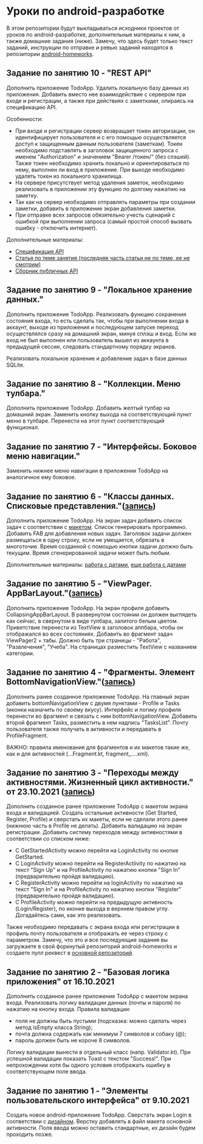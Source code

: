 # Уроки по android-разработке
В этом репозитории будут выкладываться исходники проектов от уроков по android-разработке, дополнительные материалы к ним, а также домашние задания (ниже). Замечу, что здесь будет только текст заданий, инструкции по отправке и ревью заданий находятся в репозитории [android-homeworks](https://github.com/Student-MAD/android-homeworks).

## Задание по занятию 10 - "REST API"
Дополнить приложение TodoApp. Удалить локальную базу данных из приложения. Добавить вместо нее взаимодействие с сервером при входе и регистрации, а также при действиях с заметками, опираясь на спецификацию API.

Особенности:
- При входе и регистрации сервер возвращает токен авторизации, он идентифицирует пользователя и с его помощью осуществляется доступ к защищенным данным пользователя (заметкам). Токен необходимо подставлять в заголовок защищенного запроса с именем "Authorization" и значением "Bearer /токен/" (без слэшей). Также токен необходимо хранить локально и ориентироваться по нему, выполнен ли вход в приложение. При выходе необходимо удалять токен из локального хранилища.
- На сервере присутствует метод удаления заметок, необходимо реализовать в приложении эту функцию по долгому нажатию на заметку.
- Так как на сервер необходимо отправлять параметры при создании заметки, добавить в приложение экран добавления заметки.
- При отправке всех запросов обязятельно учесть сценарий с ошибкой при выполнении запроса (самый простой способ вызвать ошибку - отключить интернет).

Дополнительные материалы:
- [Спецификация API](https://app.swaggerhub.com/apis/MegaR1CK/TodoAPI/1.0.0)
- [Статья по теме занятия (последняя часть статьи не по теме, ее не смотрим)](https://habr.com/ru/post/485618/)
- [Сборник публичных API](https://github.com/public-apis/public-apis)

## Задание по занятию 9 - "Локальное хранение данных."
Дополнить приложение TodoApp. Реализовать функцию сохранения состояния входа, то есть сделать так, чтобы при выполнении входа в аккаунт, выходе из приложения и последующем запуске переход осуществлялся сразу на домашний экран, минуя сплэш и вход. Если же вход не был выполнен или пользователь вышел из аккаунта в предыдущей сессии, следовать стандартному порядку экранов.

Реализовать локальное хранение и добавление задач в базе данных SQLite.

## Задание по занятию 8 - "Коллекции. Меню тулбара."
Дополнить приложение TodoApp. Добавить желтый тулбар на домашний экран. Заменить кнопку выхода на соответствующий пункт меню в тулбаре. Перенести на этот пункт соответствующий функционал.

## Задание по занятию 7 - "Интерфейсы. Боковое меню навигации."
Заменить нижнее меню навигации в приложении TodoApp на аналогичное ему боковое.

## Задание по занятию 6 - "Классы данных. Списковые представления."([запись](https://drive.google.com/file/d/147x1VP1pBb4NEtW1kNpNHBzX39b_rKd5/view?usp=sharing))
Дополнить приложение TodoApp. На экран задач добавить список задач с соответствии с [макетом](https://www.figma.com/file/o1vbqVdvvFDiBYfIDkiior/To-Do-Mob-App-(Community)-(Copy)?node-id=1%3A233). Список генерировать программно. Добавить FAB для добавления новых задач. Заголовок задачи должен размещаться в одну строку, если не умещается, обрезать в многоточие. Время созданной с помощью кнопки задачи должно быть текущим. Время сгенерированной задачи может быть любым.

Дополнительные материалы: [работа с датами](https://www.ictdemy.com/kotlin/oop/date-and-time-in-kotlin-creating-and-formatting), [еще работа с датами](https://www.baeldung.com/kotlin/dates)

## Задание по занятию 5 - "ViewPager. AppBarLayout."([запись](https://drive.google.com/file/d/1pPW5AgFPNnKVPufKwJgw0CKazX-xLhCQ/view?usp=sharing))
Дополнить приложение TodoApp. На экран профиля добавить CollapsingAppBarLayout. В развернутом состоянии он должен выглядеть как сейчас, в свернутом в виде тулбара, залитого белым цветом. Приветствие перенести из TextView в заголовок аппбара, чтобы он отображался во всех состояниях. Добавить во фрагмент задач ViewPager2 + табы. Должно быть три страницы - "Работа", "Развлечения", "Учеба". На страницах разместить TextView с названием категории.

## Задание по занятию 4 - "Фрагменты. Элемент BottomNavigationView."([запись](https://drive.google.com/file/d/1GvsAF3DMv32xdtq30mhWtzYWr3Icn0ob/view?usp=sharing))
Дополнить ранее созданное приложение TodoApp. На главный экран добавить bottomNavigationView с двумя пунктами - Profile и Tasks (иконки назначить по своему вкусу). Интерфейс и логику профиля перенести во фрагмент и связать с ним bottomNavigationView. Добавить второй фрагмент Tasks, разместить в нем надпись "TasksList". Почту пользователя также получать в активности и передавать в ProfileFragment.

ВАЖНО: правила именования для фрагментов и их макетов такие же, как и для активностей (...Fragment.kt, fragment_....xml).

## Задание по занятию 3 - "Переходы между активностями. Жизненный цикл активности." от 23.10.2021 ([запись](https://drive.google.com/file/d/12KCXTnErWW6qIpCuK_cidFvakODzgkyf/view))

Дополнить созданное ранее приложение TodoApp с макетом экрана входа и валидацией. Создать остальные активности (Get Started, Register, Profile) и сверстать их макеты, если не сделали этого ранее (нижнюю часть в Profile не делать). Добавить валидацию на экран регистрации. Добавить систему переходов между активностями в соответствии со списком ниже:
- С GetStartedActivity можно перейти на LoginActivity по кнопке GetStarted.
- С LoginActivity можно перейти на RegisterActiivity по нажатию на текст "Sign Up" и на ProfileActivity по нажатию кнопки "Sign In" (предварительно пройдя валидацию).
- С RegisterActivity можно перейти на loginActivity по нажатию на текст "Sign In" и на ProfileActivity по нажатию кнопки "Register" (предварительно пройдя валидацию).
- С ProfileActivity можно перейти на предыдущую активность (Login/Register), по иконке выхода в верхнем правом углу. Догадайтесь сами, как это реализовать.

Также необходимо передавать с экрана входа или регистрации в профиль почту пользователя и отображать ее через строку с параметром.
Замечу, что это и все последующие задания вы загружаете в свой форкнутый репозиторий android-homeworks и создаете пулл реквест в [основной репозиторий](https://github.com/Student-MAD/android-homeworks).

## Задание по занятию 2 - "Базовая логика приложения" от 16.10.2021
Дополнить созданное ранее приложение TodoApp с макетом экрана входа. Реализовать логику валидации данных (почты и пароля) по нажатию на кнопку входа. 
Правила валидации:
- поля не должны быть пустыми (подсказка: можно сделать через метод isEmpty класса String);
- почта должна содержать как минимум 7 символов и собаку (@);
- пароль должен быть не короче 8 символов.

Логику валидации вынести в отдельный класс (напр. Validator.kt). При успешной валидации показать Toast с текстом "Success!". При непрохождении хотя бы одного условия отображать ошибку в соответствующем поле ввода.

## Задание по занятию 1 - "Элементы пользовательского интерфейса" от 9.10.2021
Создать новое android-приложение TodoApp. Сверстать экран Login в соответствии с [дизайном](https://www.figma.com/file/JaAxJ6PN4XzNgwHlhjZliD/To-Do-Mob-App-(Community)?node-id=1%3A182). Верстку добавлять в файл макета основной активности. Поля ввода можно оставить стандартные, их дизайн будем проходить позже.
